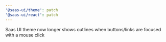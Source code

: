 ```yaml
---
'@saas-ui/theme': patch
'@saas-ui/react': patch
---
```


Saas UI theme now longer shows outlines when buttons/links are focused with a mouse click

